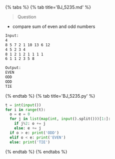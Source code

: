 {% tabs %}
{% tab title='BJ_5235.md' %}

> Question

* compare sum of even and odd numbers

```txt
Input:
4
8 5 7 2 1 10 13 6 12
4 5 2 3 4
8 1 2 1 2 1 1 1 1
6 1 1 2 3 5 8

Output:
EVEN
ODD
ODD
TIE
```

{% endtab %}
{% tab title='BJ_5235.py' %}

```py
t = int(input())
for i in range(t):
  o = e = 0
  for j in list(map(int, input().split()))[1:]:
    if j%2: o += j
    else: e += j
  if o > e: print('ODD')
  elif o < e: print('EVEN')
  else: print('TIE')
```

{% endtab %}
{% endtabs %}

